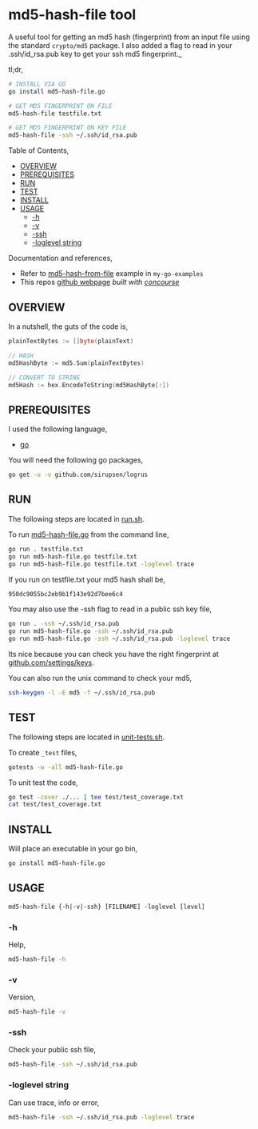 # md5-hash-file tool

A useful tool for
getting an md5 hash (fingerprint) from an input file using the standard
`crypto/md5` package.
I also added a flag to read in your .ssh/id_rsa.pub key to get your ssh md5 fingerprint._

tl;dr,

```bash
# INSTALL VIA GO
go install md5-hash-file.go

# GET MD5 FINGERPRINT ON FILE
md5-hash-file testfile.txt

# GET MD5 FINGERPRINT ON KEY FILE
md5-hash-file -ssh ~/.ssh/id_rsa.pub
```

Table of Contents,

* [OVERVIEW](https://github.com/JeffDeCola/my-go-tools/tree/master/cryptography-tools/md5-hash-file#overview)
* [PREREQUISITES](https://github.com/JeffDeCola/my-go-tools/tree/master/cryptography-tools/md5-hash-file#prerequisites)
* [RUN](https://github.com/JeffDeCola/my-go-tools/tree/master/cryptography-tools/md5-hash-file#run)
* [TEST](https://github.com/JeffDeCola/my-go-tools/tree/master/cryptography-tools/md5-hash-file#test)
* [INSTALL](https://github.com/JeffDeCola/my-go-tools/tree/master/cryptography-tools/md5-hash-file#install)
* [USAGE](https://github.com/JeffDeCola/my-go-tools/tree/master/cryptography-tools/md5-hash-file#usage)
  * [-h](https://github.com/JeffDeCola/my-go-tools/tree/master/cryptography-tools/md5-hash-file#-h)
  * [-v](https://github.com/JeffDeCola/my-go-tools/tree/master/cryptography-tools/md5-hash-file#-v)
  * [-ssh](https://github.com/JeffDeCola/my-go-tools/tree/master/cryptography-tools/md5-hash-file#-ssh)
  * [-loglevel string](https://github.com/JeffDeCola/my-go-tools/tree/master/cryptography-tools/md5-hash-file#-loglevel-string)

Documentation and references,

* Refer to
  [md5-hash-from-file](https://github.com/JeffDeCola/my-go-examples/tree/master/cryptography/hashing/md5-hash-from-file)
  example in `my-go-examples`
* This repos
  [github webpage](https://jeffdecola.github.io/my-go-tools/)
  _built with
  [concourse](https://github.com/JeffDeCola/my-go-tools/blob/master/ci-README.md)_

## OVERVIEW

In a nutshell, the guts of the code is,

```go
plainTextBytes := []byte(plainText)

// HASH
md5HashByte := md5.Sum(plainTextBytes)

// CONVERT TO STRING
md5Hash := hex.EncodeToString(md5HashByte[:])
```

## PREREQUISITES

I used the following language,

* [go](https://github.com/JeffDeCola/my-cheat-sheets/tree/master/software/development/languages/go-cheat-sheet)

You will need the following go packages,

```bash
go get -u -v github.com/sirupsen/logrus
```

## RUN

The following steps are located in
[run.sh](https://github.com/JeffDeCola/my-go-tools/blob/master/cryptography-tools/md5-hash-file/run.sh).

To run
[md5-hash-file.go](https://github.com/JeffDeCola/my-go-tools/blob/master/cryptography-tools/md5-hash-file/md5-hash-file.go)
from the command line,

```bash
go run . testfile.txt
go run md5-hash-file.go testfile.txt
go run md5-hash-file.go testfile.txt -loglevel trace
```

If you run on testfile.txt your md5 hash shall be,

```txt
950dc9055bc2eb9b1f143e92d7bee6c4
```

You may also use the -ssh flag to read in a public ssh key file,

```bash
go run . -ssh ~/.ssh/id_rsa.pub
go run md5-hash-file.go -ssh ~/.ssh/id_rsa.pub
go run md5-hash-file.go -ssh ~/.ssh/id_rsa.pub -loglevel trace
```

Its nice because you can check you have the right fingerprint at
[github.com/settings/keys](https://github.com/settings/keys).

You can also run the unix command to check your md5,

```bash
ssh-keygen -l -E md5 -f ~/.ssh/id_rsa.pub
```

## TEST

The following steps are located in
[unit-tests.sh](https://github.com/JeffDeCola/my-go-tools/blob/master/cryptography-tools/md5-hash-file/test/unit-tests.sh).

To create `_test` files,

```bash
gotests -w -all md5-hash-file.go
```

To unit test the code,

```bash
go test -cover ./... | tee test/test_coverage.txt
cat test/test_coverage.txt
```

## INSTALL

Will place an executable in your go bin,

```bash
go install md5-hash-file.go
```

## USAGE

```txt
md5-hash-file {-h|-v|-ssh} [FILENAME] -loglevel [level] 
```

### -h

Help,

```bash
md5-hash-file -h
```

### -v

Version,

```bash
md5-hash-file -v
```

### -ssh

Check your public ssh file,

```bash
md5-hash-file -ssh ~/.ssh/id_rsa.pub
```

### -loglevel string

Can use trace, info or error,

```bash
md5-hash-file -ssh ~/.ssh/id_rsa.pub -loglevel trace
```
